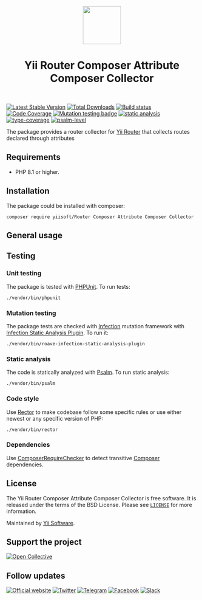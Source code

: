 <p align="center">
    <a href="https://github.com/yiisoft" target="_blank">
        <img src="https://yiisoft.github.io/docs/images/yii_logo.svg" height="100px">
    </a>
    <h1 align="center">Yii Router Composer Attribute Composer Collector</h1>
    <br>
</p>

[![Latest Stable Version](https://poser.pugx.org/yiisoft/router-composer-attribute-collector/v/stable.png)](https://packagist.org/packages/yiisoft/router-composer-attribute-collector)
[![Total Downloads](https://poser.pugx.org/yiisoft/router-composer-attribute-collector/downloads.png)](https://packagist.org/packages/yiisoft/router-composer-attribute-collector)
[![Build status](https://github.com/yiisoft/router-composer-attribute-collector/workflows/build/badge.svg)](https://github.com/yiisoft/router-composer-attribute-collector/actions?query=workflow%3Abuild)
[![Code Coverage](https://codecov.io/gh/yiisoft/router-composer-attribute-collector/branch/master/graph/badge.svg)](https://codecov.io/gh/yiisoft/router-composer-attribute-collector)
[![Mutation testing badge](https://img.shields.io/endpoint?style=flat&url=https%3A%2F%2Fbadge-api.stryker-mutator.io%2Fgithub.com%2Fyiisoft%2Frouter-composer-attribute-collector%2Fmaster)](https://dashboard.stryker-mutator.io/reports/github.com/yiisoft/router-composer-attribute-collector/master)
[![static analysis](https://github.com/yiisoft/router-composer-attribute-collector/workflows/static%20analysis/badge.svg)](https://github.com/yiisoft/router-composer-attribute-collector/actions?query=workflow%3A%22static+analysis%22)
[![type-coverage](https://shepherd.dev/github/yiisoft/router-composer-attribute-collector/coverage.svg)](https://shepherd.dev/github/yiisoft/router-composer-attribute-collector)
[![psalm-level](https://shepherd.dev/github/yiisoft/router-composer-attribute-collector/level.svg)](https://shepherd.dev/github/yiisoft/router-composer-attribute-collector)

The package provides a router collector for [Yii Router](https://github.com/yiisoft/router) that collects routes declared through attributes

## Requirements

- PHP 8.1 or higher.

## Installation

The package could be installed with composer:

```shell
composer require yiisoft/Router Composer Attribute Composer Collector
```

## General usage

## Testing

### Unit testing

The package is tested with [PHPUnit](https://phpunit.de/). To run tests:

```shell
./vendor/bin/phpunit
```

### Mutation testing

The package tests are checked with [Infection](https://infection.github.io/) mutation framework with
[Infection Static Analysis Plugin](https://github.com/Roave/infection-static-analysis-plugin). To run it:

```shell
./vendor/bin/roave-infection-static-analysis-plugin
```

### Static analysis

The code is statically analyzed with [Psalm](https://psalm.dev/). To run static analysis:

```shell
./vendor/bin/psalm
```

### Code style

Use [Rector](https://github.com/rectorphp/rector) to make codebase follow some specific rules or 
use either newest or any specific version of PHP: 

```shell
./vendor/bin/rector
```

### Dependencies

Use [ComposerRequireChecker](https://github.com/maglnet/ComposerRequireChecker) to detect transitive 
[Composer](https://getcomposer.org/) dependencies.

## License

The Yii Router Composer Attribute Composer Collector is free software. It is released under the terms of the BSD License.
Please see [`LICENSE`](./LICENSE.md) for more information.

Maintained by [Yii Software](https://www.yiiframework.com/).

## Support the project

[![Open Collective](https://img.shields.io/badge/Open%20Collective-sponsor-7eadf1?logo=open%20collective&logoColor=7eadf1&labelColor=555555)](https://opencollective.com/yiisoft)

## Follow updates

[![Official website](https://img.shields.io/badge/Powered_by-Yii_Framework-green.svg?style=flat)](https://www.yiiframework.com/)
[![Twitter](https://img.shields.io/badge/twitter-follow-1DA1F2?logo=twitter&logoColor=1DA1F2&labelColor=555555?style=flat)](https://twitter.com/yiiframework)
[![Telegram](https://img.shields.io/badge/telegram-join-1DA1F2?style=flat&logo=telegram)](https://t.me/yii3en)
[![Facebook](https://img.shields.io/badge/facebook-join-1DA1F2?style=flat&logo=facebook&logoColor=ffffff)](https://www.facebook.com/groups/yiitalk)
[![Slack](https://img.shields.io/badge/slack-join-1DA1F2?style=flat&logo=slack)](https://yiiframework.com/go/slack)

